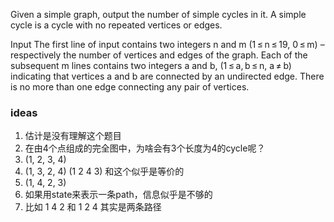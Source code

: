 Given a simple graph, output the number of simple cycles in it. A simple cycle is a cycle with no repeated vertices or edges.

Input
The first line of input contains two integers n and m (1 ≤ n ≤ 19, 0 ≤ m) – respectively the number of vertices and edges of the graph. Each of the subsequent m lines contains two integers a and b, (1 ≤ a, b ≤ n, a ≠ b) indicating that vertices a and b are connected by an undirected edge. There is no more than one edge connecting any pair of vertices.

### ideas
1. 估计是没有理解这个题目
2. 在由4个点组成的完全图中，为啥会有3个长度为4的cycle呢？
3. (1, 2, 3, 4) 
4. (1, 3, 2, 4) (1 2 4 3) 和这个似乎是等价的
5. (1, 4, 2, 3)
6. 如果用state来表示一条path，信息似乎是不够的
7. 比如 1 4 2 和 1 2 4 其实是两条路径